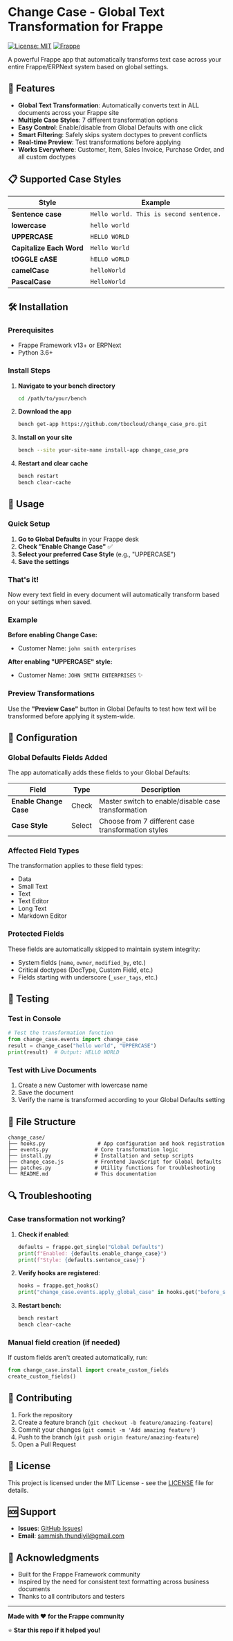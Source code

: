 # Change Case - Global Text Transformation for Frappe

[![License: MIT](https://img.shields.io/badge/License-MIT-yellow.svg)](https://opensource.org/licenses/MIT)
[![Frappe](https://img.shields.io/badge/Frappe-Framework-blue.svg)](https://frappeframework.com)

A powerful Frappe app that automatically transforms text case across your entire Frappe/ERPNext system based on global settings.

## 🚀 Features

- **Global Text Transformation**: Automatically converts text in ALL documents across your Frappe site
- **Multiple Case Styles**: 7 different transformation options
- **Easy Control**: Enable/disable from Global Defaults with one click
- **Smart Filtering**: Safely skips system doctypes to prevent conflicts
- **Real-time Preview**: Test transformations before applying
- **Works Everywhere**: Customer, Item, Sales Invoice, Purchase Order, and all custom doctypes

## 📋 Supported Case Styles

| Style | Example |
|-------|---------|
| **Sentence case** | `Hello world. This is second sentence.` |
| **lowercase** | `hello world` |
| **UPPERCASE** | `HELLO WORLD` |
| **Capitalize Each Word** | `Hello World` |
| **tOGGLE cASE** | `hELLO wORLD` |
| **camelCase** | `helloWorld` |
| **PascalCase** | `HelloWorld` |

## 🛠️ Installation

### Prerequisites
- Frappe Framework v13+ or ERPNext
- Python 3.6+

### Install Steps

1. **Navigate to your bench directory**
   ```bash
   cd /path/to/your/bench
   ```

2. **Download the app**
   ```bash
   bench get-app https://github.com/tbocloud/change_case_pro.git
   ```

3. **Install on your site**
   ```bash
   bench --site your-site-name install-app change_case_pro
   ```

4. **Restart and clear cache**
   ```bash
   bench restart
   bench clear-cache
   ```

## 🎯 Usage

### Quick Setup
1. **Go to Global Defaults** in your Frappe desk
2. **Check "Enable Change Case"** ✅
3. **Select your preferred Case Style** (e.g., "UPPERCASE")
4. **Save the settings**

### That's it! 
Now every text field in every document will automatically transform based on your settings when saved.

### Example
**Before enabling Change Case:**
- Customer Name: `john smith enterprises`

**After enabling "UPPERCASE" style:**
- Customer Name: `JOHN SMITH ENTERPRISES` ✨

### Preview Transformations
Use the **"Preview Case"** button in Global Defaults to test how text will be transformed before applying it system-wide.

## 🔧 Configuration

### Global Defaults Fields Added

The app automatically adds these fields to your Global Defaults:

| Field | Type | Description |
|-------|------|-------------|
| **Enable Change Case** | Check | Master switch to enable/disable case transformation |
| **Case Style** | Select | Choose from 7 different case transformation styles |

### Affected Field Types

The transformation applies to these field types:
- Data
- Small Text  
- Text
- Text Editor
- Long Text
- Markdown Editor

### Protected Fields

These fields are automatically skipped to maintain system integrity:
- System fields (`name`, `owner`, `modified_by`, etc.)
- Critical doctypes (DocType, Custom Field, etc.)
- Fields starting with underscore (`_user_tags`, etc.)

## 🧪 Testing

### Test in Console
```python
# Test the transformation function
from change_case.events import change_case
result = change_case("hello world", "UPPERCASE")
print(result)  # Output: HELLO WORLD
```

### Test with Live Documents
1. Create a new Customer with lowercase name
2. Save the document
3. Verify the name is transformed according to your Global Defaults setting

## 📁 File Structure

```
change_case/
├── hooks.py                 # App configuration and hook registration
├── events.py               # Core transformation logic
├── install.py              # Installation and setup scripts
├── change_case.js          # Frontend JavaScript for Global Defaults
├── patches.py              # Utility functions for troubleshooting
└── README.md               # This documentation
```

## 🔍 Troubleshooting

### Case transformation not working?

1. **Check if enabled**:
   ```python
   defaults = frappe.get_single("Global Defaults")
   print(f"Enabled: {defaults.enable_change_case}")
   print(f"Style: {defaults.sentence_case}")
   ```

2. **Verify hooks are registered**:
   ```python
   hooks = frappe.get_hooks()
   print("change_case.events.apply_global_case" in hooks.get("before_save", []))
   ```

3. **Restart bench**:
   ```bash
   bench restart
   bench clear-cache
   ```

### Manual field creation (if needed)
If custom fields aren't created automatically, run:
```python
from change_case.install import create_custom_fields
create_custom_fields()
```

## 🤝 Contributing

1. Fork the repository
2. Create a feature branch (`git checkout -b feature/amazing-feature`)
3. Commit your changes (`git commit -m 'Add amazing feature'`)
4. Push to the branch (`git push origin feature/amazing-feature`)
5. Open a Pull Request

## 📄 License

This project is licensed under the MIT License - see the [LICENSE](LICENSE) file for details.

## 🆘 Support

- **Issues**: [GitHub Issues](https://github.com/tbocloud/change_case_pro/issues))
- **Email**: sammish.thundiyil@gmail.com

## 🙏 Acknowledgments

- Built for the Frappe Framework community
- Inspired by the need for consistent text formatting across business documents
- Thanks to all contributors and testers

---

**Made with ❤️ for the Frappe community**

⭐ **Star this repo if it helped you!**
